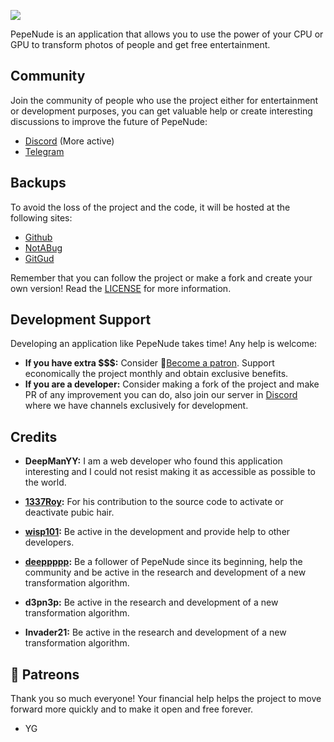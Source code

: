 ![](https://i.imgur.com/rV3bPPk.png)

PepeNude is an application that allows you to use the power of your CPU or GPU to transform photos of people and get free entertainment.

## Community

Join the community of people who use the project either for entertainment or development purposes, you can get valuable help or create interesting discussions to improve the future of PepeNude:

- [Discord](https://discord.gg/RjBSaND) (More active)
- [Telegram](https://t.me/easydeepnudegallery)

## Backups

To avoid the loss of the project and the code, it will be hosted at the following sites:

- [Github](https://github.com/deep-man-yy/pepenude)
- [NotABug](https://notabug.org/deepmanyy/pepenude)
- [GitGud](https://gitgud.io/deepmanyy/easydeepnude)

Remember that you can follow the project or make a fork and create your own version! Read the [LICENSE](https://github.com/deep-man-yy/pepenude/blob/master/LICENSE.md) for more information.

## Development Support

Developing an application like PepeNude takes time! Any help is welcome:

- **If you have extra $$$:** Consider 💖[Become a patron](https://www.patreon.com/deepmanyy). Support economically the project monthly and obtain exclusive benefits.
- **If you are a developer:** Consider making a fork of the project and make PR of any improvement you can do, also join our server in [Discord](https://discord.gg/RjBSaND) where we have channels exclusively for development.

## Credits

- **DeepManYY:** I am a web developer who found this application interesting and I could not resist making it as accessible as possible to the world.
- **[1337Roy](https://github.com/1337Roy):** For his contribution to the source code to activate or deactivate pubic hair.
- **[wisp101](https://github.com/wisp101):** Be active in the development and provide help to other developers.

- **[deeppppp](https://github.com/deeppppp):** Be a follower of PepeNude since its beginning, help the community and be active in the research and development of a new transformation algorithm.
- **d3pn3p:** Be active in the research and development of a new transformation algorithm.
- **Invader21:** Be active in the research and development of a new transformation algorithm.

## 💖 Patreons

Thank you so much everyone! Your financial help helps the project to move forward more quickly and to make it open and free forever.

- YG
